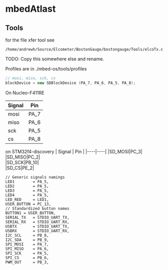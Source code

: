 # mbedAtlast

## Tools

for the file xfer tool see 

```
/home/andrewh/Source/Elcometer/BostonGauge/bostongauge/Tools/elcoTx.c
```
TODO: Copy this somewhere else and rename.


Profiles are in ./mbed-os/tools/profiles

```C++
// mosi, miso, sck, cs
blockDevice = new SDBlockDevice (PA_7, PA_6, PA_5, PA_8);
```

On Nucleo-F411RE

| Signal | Pin |
|----|----|
|mosi |PA_7|	
|miso| PA_6|
|sck |PA_5|
|cs |PA_8|

on STM32f4-discovery
| Signal | Pin |
|----|----|
|SD_MOSI|PC_3|   
|SD_MISO|PC_2|    
|SD_SCK|PB_10|    
|SD_CS|PE_2|
    
    // Generic signals namings    
    LED1        = PA_5,    
    LED2        = PA_5,    
    LED3        = PA_5,    
    LED4        = PA_5,    
    LED_RED     = LED1,    
    USER_BUTTON = PC_13,    
    // Standardized button names    
    BUTTON1 = USER_BUTTON,    
    SERIAL_TX   = STDIO_UART_TX,    
    SERIAL_RX   = STDIO_UART_RX,    
    USBTX       = STDIO_UART_TX,    
    USBRX       = STDIO_UART_RX,    
    I2C_SCL     = PB_8,       
    I2C_SDA     = PB_9,    
    SPI_MOSI    = PA_7,    
    SPI_MISO    = PA_6,    
    SPI_SCK     = PA_5,    
    SPI_CS      = PB_6,    
    PWM_OUT     = PB_3,  




